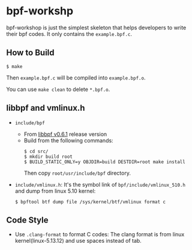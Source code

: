 # bpf-workshp

bpf-workshop is just the simplest skeleton that helps developers to write their bpf codes. It only contains the `example.bpf.c`.

## How to Build

```
$ make
```

Then `example.bpf.c` will be compiled into `example.bpf.o`.

You can use `make clean` to delete `*.bpf.o`.

## libbpf and vmlinux.h

- `include/bpf`

  - From [libbpf v0.6.1](https://github.com/libbpf/libbpf/releases/tag/v0.6.1) release version
  - Build from the following commands:
    ```shell
    $ cd src/
    $ mkdir build root
    $ BUILD_STATIC_ONLY=y OBJDIR=build DESTDIR=root make install
    ```
    Then copy `root/usr/include/bpf` directory.

- `include/vmlinux.h`: It's the symbol link of `bpf/include/vmlinux_510.h` and dump from linux 5.10 kernel:

   ```shell
   $ bpftool btf dump file /sys/kernel/btf/vmlinux format c
   ```

## Code Style

- Use `.clang-format` to format C codes: The clang format is from linux kernel(linux-5.13.12) and use spaces instead of tab.